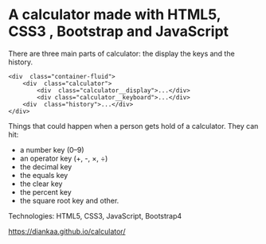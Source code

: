 # A  calculator made with HTML5, CSS3 , Bootstrap and JavaScript

There are three main parts of calculator: the display the keys and the history.

    <div  class="container-fluid">
        <div  class="calculator">
            <div  class="calculator__display">...</div>
            <div class="calculator__keyboard">...</div>
        <div  class="history">...</div>
    </div>

Things that could happen when a person gets hold of a calculator. They can hit:

 -  a number key (0–9)
 -  an operator key (+, -, ×, ÷)
 -  the decimal key
 -  the equals key
 -  the clear key
 -  the percent key
 -  the square root key and other.

Technologies: HTML5, CSS3, JavaScript, Bootstrap4

https://diankaa.github.io/calculator/
